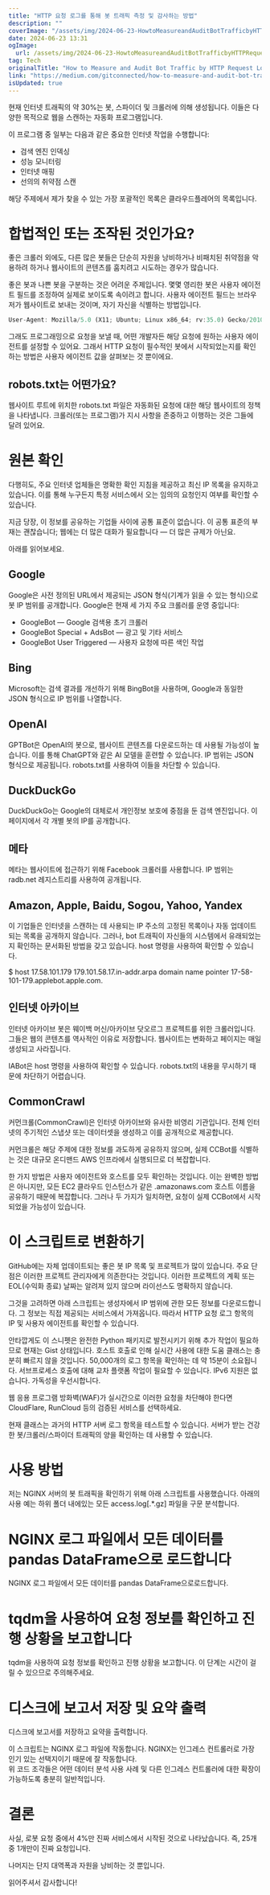 ```yaml
---
title: "HTTP 요청 로그를 통해 봇 트래픽 측정 및 감사하는 방법"
description: ""
coverImage: "/assets/img/2024-06-23-HowtoMeasureandAuditBotTrafficbyHTTPRequestLogs_0.png"
date: 2024-06-23 13:31
ogImage: 
  url: /assets/img/2024-06-23-HowtoMeasureandAuditBotTrafficbyHTTPRequestLogs_0.png
tag: Tech
originalTitle: "How to Measure and Audit Bot Traffic by HTTP Request Logs"
link: "https://medium.com/gitconnected/how-to-measure-and-audit-bot-traffic-by-http-request-logs-97068beaca12"
isUpdated: true
---
```





현재 인터넷 트래픽의 약 30%는 봇, 스파이더 및 크롤러에 의해 생성됩니다. 이들은 다양한 목적으로 웹을 스캔하는 자동화 프로그램입니다.

이 프로그램 중 일부는 다음과 같은 중요한 인터넷 작업을 수행합니다:

- 검색 엔진 인덱싱
- 성능 모니터링
- 인터넷 매핑
- 선의의 취약점 스캔

해당 주제에서 제가 찾을 수 있는 가장 포괄적인 목록은 클라우드플레어의 목록입니다.

<div class="content-ad"></div>

# 합법적인 또는 조작된 것인가요?

좋은 크롤러 외에도, 다른 많은 봇들은 단순히 자원을 낭비하거나 비패치된 취약점을 악용하려 하거나 웹사이트의 콘텐츠를 훔치려고 시도하는 경우가 많습니다.

좋은 봇과 나쁜 봇을 구분하는 것은 어려운 주제입니다. 몇몇 영리한 봇은 사용자 에이전트 필드를 조정하여 실제로 보이도록 속이려고 합니다. 사용자 에이전트 필드는 브라우저가 웹사이트로 보내는 것이며, 자기 자신을 식별하는 방법입니다.

```js
User-Agent: Mozilla/5.0 (X11; Ubuntu; Linux x86_64; rv:35.0) Gecko/20100101 Firefox/35.0
```

<div class="content-ad"></div>

그래도 프로그래밍으로 요청을 보낼 때, 어떤 개발자든 해당 요청에 원하는 사용자 에이전트를 설정할 수 있어요. 그래서 HTTP 요청이 필수적인 봇에서 시작되었는지를 확인하는 방법은 사용자 에이전트 값을 살펴보는 것 뿐이에요.

## robots.txt는 어떤가요?

웹사이트 루트에 위치한 robots.txt 파일은 자동화된 요청에 대한 해당 웹사이트의 정책을 나타냅니다. 크롤러(또는 프로그램)가 지시 사항을 존중하고 이행하는 것은 그들에 달려 있어요.

# 원본 확인

<div class="content-ad"></div>

다행히도, 주요 인터넷 업체들은 명확한 확인 지침을 제공하고 최신 IP 목록을 유지하고 있습니다. 이를 통해 누구든지 특정 서비스에서 오는 임의의 요청인지 여부를 확인할 수 있습니다.

지금 당장, 이 정보를 공유하는 기업들 사이에 공통 표준이 없습니다. 이 공통 표준의 부재는 괜찮습니다; 웹에는 더 많은 대화가 필요합니다 — 더 많은 규제가 아닌요.

아래를 읽어보세요.
## Google

<div class="content-ad"></div>

Google은 사전 정의된 URL에서 제공되는 JSON 형식(기계가 읽을 수 있는 형식)으로 봇 IP 범위를 공개합니다. Google은 현재 세 가지 주요 크롤러를 운영 중입니다:

- GoogleBot — Google 검색용 초기 크롤러
- GoogleBot Special + AdsBot — 광고 및 기타 서비스
- GoogleBot User Triggered — 사용자 요청에 따른 색인 작업

## Bing

Microsoft는 검색 결과를 개선하기 위해 BingBot을 사용하며, Google과 동일한 JSON 형식으로 IP 범위를 나열합니다.

<div class="content-ad"></div>

## OpenAI

GPTBot은 OpenAI의 봇으로, 웹사이트 콘텐츠를 다운로드하는 데 사용될 가능성이 높습니다. 이를 통해 ChatGPT와 같은 AI 모델을 훈련할 수 있습니다. IP 범위는 JSON 형식으로 제공됩니다. robots.txt를 사용하여 이들을 차단할 수 있습니다.

## DuckDuckGo

DuckDuckGo는 Google의 대체로서 개인정보 보호에 중점을 둔 검색 엔진입니다. 이 페이지에서 각 개별 봇의 IP를 공개합니다.

<div class="content-ad"></div>

## 메타

메타는 웹사이트에 접근하기 위해 Facebook 크롤러를 사용합니다. IP 범위는 radb.net 레지스트리를 사용하여 공개됩니다.

## Amazon, Apple, Baidu, Sogou, Yahoo, Yandex

이 기업들은 인터넷을 스캔하는 데 사용되는 IP 주소의 고정된 목록이나 자동 업데이트되는 목록을 공개하지 않습니다. 그러나, bot 트래픽이 자신들의 시스템에서 유래되었는지 확인하는 문서화된 방법을 갖고 있습니다. host 명령을 사용하여 확인할 수 있습니다.

<div class="content-ad"></div>


$ host 17.58.101.179
179.101.58.17.in-addr.arpa domain name pointer 17-58-101-179.applebot.apple.com.


## 인터넷 아카이브

인터넷 아카이브 봇은 웨이백 머신/아카이브 닷오르그 프로젝트를 위한 크롤러입니다. 그들은 웹의 콘텐츠를 역사적인 이유로 저장합니다. 웹사이트는 변화하고 페이지는 매일 생성되고 사라집니다.

IABot은 host 명령을 사용하여 확인할 수 있습니다. robots.txt의 내용을 무시하기 때문에 차단하기 어렵습니다.


<div class="content-ad"></div>

## CommonCrawl

커먼크롤(CommonCrawl)은 인터넷 아카이브와 유사한 비영리 기관입니다. 전체 인터넷의 주기적인 스냅샷 또는 데이터셋을 생성하고 이를 공개적으로 제공합니다.

커먼크롤은 해당 주제에 대한 정보를 과도하게 공유하지 않으며, 실제 CCBot를 식별하는 것은 대규모 온디맨드 AWS 인프라에서 실행되므로 더 복잡합니다.

한 가지 방법은 사용자 에이전트와 호스트를 모두 확인하는 것입니다. 이는 완벽한 방법은 아니지만, 모든 EC2 클라우드 인스턴스가 같은 .amazonaws.com 호스트 이름을 공유하기 때문에 복잡합니다. 그러나 두 가지가 일치하면, 요청이 실제 CCBot에서 시작되었을 가능성이 있습니다.

<div class="content-ad"></div>

# 이 스크립트로 변환하기

GitHub에는 자체 업데이트되는 좋은 봇 IP 목록 및 프로젝트가 많이 있습니다. 주요 단점은 이러한 프로젝트 관리자에게 의존한다는 것입니다. 이러한 프로젝트의 계획 또는 EOL(수익화 종료) 날짜는 알려져 있지 않으며 라이선스도 명확하지 않습니다.

그것을 고려하면 아래 스크립트는 생성자에서 IP 범위에 관한 모든 정보를 다운로드합니다. 그 정보는 직접 제공되는 서비스에서 가져옵니다. 따라서 HTTP 요청 로그 항목의 IP 및 사용자 에이전트를 확인할 수 있습니다.

안타깝게도 이 스니펫은 완전한 Python 패키지로 발전시키기 위해 추가 작업이 필요하므로 현재는 Gist 상태입니다. 호스트 호출로 인해 실시간 사용에 대한 도움 클래스는 충분히 빠르지 않을 것입니다. 50,000개의 로그 항목을 확인하는 데 약 15분이 소요됩니다. 서브프로세스 호출에 대해 교차 플랫폼 작업이 필요할 수 있습니다. IPv6 지원은 없습니다. 가독성을 우선시합니다.

<div class="content-ad"></div>

웹 응용 프로그램 방화벽(WAF)가 실시간으로 이러한 요청을 차단해야 한다면 CloudFlare, RunCloud 등의 검증된 서비스를 선택하세요.

현재 클래스는 과거의 HTTP 서버 로그 항목을 테스트할 수 있습니다. 서버가 받는 건강한 봇/크롤러/스파이더 트래픽의 양을 확인하는 데 사용할 수 있습니다.

# 사용 방법

저는 NGINX 서버의 봇 트래픽을 확인하기 위해 아래 스크립트를 사용했습니다.
아래의 사용 예는 하위 폴더 내에있는 모든 access.log[.*.gz] 파일을 구문 분석합니다.

<div class="content-ad"></div>


# NGINX 로그 파일에서 모든 데이터를 pandas DataFrame으로 로드합니다  
NGINX 로그 파일에서 모든 데이터를 pandas DataFrame으로로드합니다.  

# tqdm을 사용하여 요청 정보를 확인하고 진행 상황을 보고합니다
tqdm을 사용하여 요청 정보를 확인하고 진행 상황을 보고합니다. 이 단계는 시간이 걸릴 수 있으므로 주의해주세요.  

# 디스크에 보고서 저장 및 요약 출력  
디스크에 보고서를 저장하고 요약을 출력합니다.  

이 스크립트는 NGINX 로그 파일에 작동합니다. NGINX는 인그레스 컨트롤러로 가장 인기 있는 선택지이기 때문에 잘 작동합니다.  
위 코드 조각들은 어떤 데이터 분석 사용 사례 및 다른 인그레스 컨트롤러에 대한 확장이 가능하도록 충분히 일반적입니다.  


<div class="content-ad"></div>

# 결론

사실, 로봇 요청 중에서 4%만 진짜 서비스에서 시작된 것으로 나타났습니다. 즉, 25개 중 1개만이 진짜 요청입니다.

나머지는 단지 대역폭과 자원을 낭비하는 것 뿐입니다.

읽어주셔서 감사합니다!